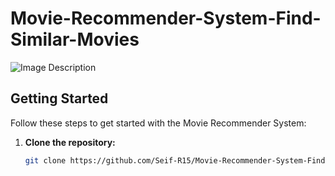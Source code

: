 # Movie-Recommender-System-Find-Similar-Movies

![Image Description](https://production-media.paperswithcode.com/datasets/MovieLens-0000000331-d5657d5d_KgRuquW.jpg)


## Getting Started

Follow these steps to get started with the Movie Recommender System:

1. **Clone the repository:**
   ```bash
   git clone https://github.com/Seif-R15/Movie-Recommender-System-Find-Similar-Movies.git
